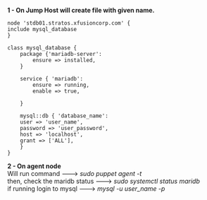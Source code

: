 **1 - On Jump Host will create file with given name.**
    
```
node 'stdb01.stratos.xfusioncorp.com' {
include mysql_database
}

class mysql_database {
    package {'mariadb-server':
        ensure => installed,
    }
  
    service { 'mariadb':
        ensure => running,
        enable => true,
  
    }
    
    mysql::db { 'database_name':
    user => 'user_name',
    password => 'user_password',
    host => 'localhost',
    grant => ['ALL'],
    }
}
```

 **2 - On agent node**  
 Will run command ---> *sudo puppet agent -t* <br />
 then, check the maridb status ---> *sudo systemctl status maridb* <br />
 if running login to mysql ---> *mysql -u user_name -p*
